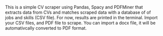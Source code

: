 This is a simple CV scraper using Pandas, Spacy and PDFMiner that extracts data from CVs and matches scraped data with a database of of jobs and skills (CSV file).
For now, results are printed in the terminal.
Import your CSV files, and PDF file to scrape.
You can import a docx file, it will be automativcally converted to PDF format.

